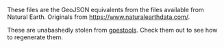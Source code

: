 These files are the GeoJSON equivalents from the files available from
Natural Earth. Originals from https://www.naturalearthdata.com/.

These are unabashedly stolen from [goestools][]. Check them out to see
how to regenerate them.

 [goestools]: https://github.com/pietern/goestools/tree/master/share/ne

